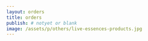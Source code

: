 ```yaml
---
layout: orders
title: orders
publish: # notyet or blank
image: /assets/p/others/live-essences-products.jpg
---
```

